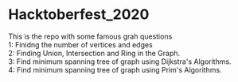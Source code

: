 # Hacktoberfest_2020
This is the repo with some famous grah questions\
1: Finidng the number of vertices and edges\
2: Finding Union, Intersection and Ring in the Graph.\
3: Find minimum spanning tree of graph using Dijkstra's Algorithms.\
4: Find minimum spanning tree of graph using Prim's Algorithms.
